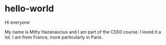 # hello-world

Hi everyone

My name is Mitty Hazanavcius and I am part of the CS50 course. I loved it a lot. I am from France, more particularly in Paris. 
